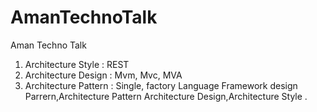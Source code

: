 # AmanTechnoTalk
Aman Techno Talk

1. Architecture Style   : REST
2. Architecture Design  : Mvm, Mvc, MVA
3. Architecture Pattern : Single, factory
Language Framework design Parrern,Architecture Pattern  Architecture Design,Architecture Style .
